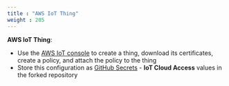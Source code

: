 ```yaml
---
title : "AWS IoT Thing"
weight : 205
---
```


**AWS IoT Thing**:
- Use the [AWS IoT console](https://console.aws.amazon.com/iotv2/) to create a thing, download its certificates, create a policy, and attach the policy to the thing
- Store this configuration as [GitHub Secrets](https://docs.github.com/en/actions/security-guides/encrypted-secrets) - **IoT Cloud Access** values in the forked repository
